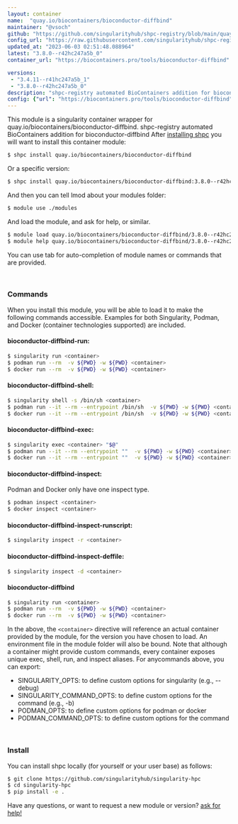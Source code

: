 ```yaml
---
layout: container
name:  "quay.io/biocontainers/bioconductor-diffbind"
maintainer: "@vsoch"
github: "https://github.com/singularityhub/shpc-registry/blob/main/quay.io/biocontainers/bioconductor-diffbind/container.yaml"
config_url: "https://raw.githubusercontent.com/singularityhub/shpc-registry/main/quay.io/biocontainers/bioconductor-diffbind/container.yaml"
updated_at: "2023-06-03 02:51:48.088964"
latest: "3.8.0--r42hc247a5b_0"
container_url: "https://biocontainers.pro/tools/bioconductor-diffbind"

versions:
 - "3.4.11--r41hc247a5b_1"
 - "3.8.0--r42hc247a5b_0"
description: "shpc-registry automated BioContainers addition for bioconductor-diffbind"
config: {"url": "https://biocontainers.pro/tools/bioconductor-diffbind", "maintainer": "@vsoch", "description": "shpc-registry automated BioContainers addition for bioconductor-diffbind", "latest": {"3.8.0--r42hc247a5b_0": "sha256:a69772d79a39a3b3328524f4b81112582a8a96059941ad1a736a465e24b5953c"}, "tags": {"3.4.11--r41hc247a5b_1": "sha256:6c4dc11db8dbe34f4bd342b1f711548c25546414b82adfac52a2e7b7d498062b", "3.8.0--r42hc247a5b_0": "sha256:a69772d79a39a3b3328524f4b81112582a8a96059941ad1a736a465e24b5953c"}, "docker": "quay.io/biocontainers/bioconductor-diffbind"}
---
```


This module is a singularity container wrapper for quay.io/biocontainers/bioconductor-diffbind.
shpc-registry automated BioContainers addition for bioconductor-diffbind
After [installing shpc](#install) you will want to install this container module:


```bash
$ shpc install quay.io/biocontainers/bioconductor-diffbind
```

Or a specific version:

```bash
$ shpc install quay.io/biocontainers/bioconductor-diffbind:3.8.0--r42hc247a5b_0
```

And then you can tell lmod about your modules folder:

```bash
$ module use ./modules
```

And load the module, and ask for help, or similar.

```bash
$ module load quay.io/biocontainers/bioconductor-diffbind/3.8.0--r42hc247a5b_0
$ module help quay.io/biocontainers/bioconductor-diffbind/3.8.0--r42hc247a5b_0
```

You can use tab for auto-completion of module names or commands that are provided.

<br>

### Commands

When you install this module, you will be able to load it to make the following commands accessible.
Examples for both Singularity, Podman, and Docker (container technologies supported) are included.

#### bioconductor-diffbind-run:

```bash
$ singularity run <container>
$ podman run --rm  -v ${PWD} -w ${PWD} <container>
$ docker run --rm  -v ${PWD} -w ${PWD} <container>
```

#### bioconductor-diffbind-shell:

```bash
$ singularity shell -s /bin/sh <container>
$ podman run --it --rm --entrypoint /bin/sh  -v ${PWD} -w ${PWD} <container>
$ docker run --it --rm --entrypoint /bin/sh  -v ${PWD} -w ${PWD} <container>
```

#### bioconductor-diffbind-exec:

```bash
$ singularity exec <container> "$@"
$ podman run --it --rm --entrypoint ""  -v ${PWD} -w ${PWD} <container> "$@"
$ docker run --it --rm --entrypoint ""  -v ${PWD} -w ${PWD} <container> "$@"
```

#### bioconductor-diffbind-inspect:

Podman and Docker only have one inspect type.

```bash
$ podman inspect <container>
$ docker inspect <container>
```

#### bioconductor-diffbind-inspect-runscript:

```bash
$ singularity inspect -r <container>
```

#### bioconductor-diffbind-inspect-deffile:

```bash
$ singularity inspect -d <container>
```



#### bioconductor-diffbind

```bash
$ singularity run <container>
$ podman run --rm  -v ${PWD} -w ${PWD} <container>
$ docker run --rm  -v ${PWD} -w ${PWD} <container>
```


In the above, the `<container>` directive will reference an actual container provided
by the module, for the version you have chosen to load. An environment file in the
module folder will also be bound. Note that although a container
might provide custom commands, every container exposes unique exec, shell, run, and
inspect aliases. For anycommands above, you can export:

 - SINGULARITY_OPTS: to define custom options for singularity (e.g., --debug)
 - SINGULARITY_COMMAND_OPTS: to define custom options for the command (e.g., -b)
 - PODMAN_OPTS: to define custom options for podman or docker
 - PODMAN_COMMAND_OPTS: to define custom options for the command

<br>

### Install

You can install shpc locally (for yourself or your user base) as follows:

```bash
$ git clone https://github.com/singularityhub/singularity-hpc
$ cd singularity-hpc
$ pip install -e .
```

Have any questions, or want to request a new module or version? [ask for help!](https://github.com/singularityhub/singularity-hpc/issues)